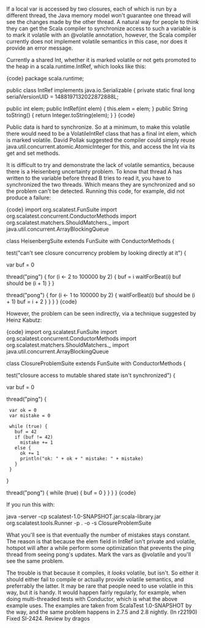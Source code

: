 If a local var is accessed by two closures, each of which is run by a different
thread, the Java memory model won't guarantee one thread will see the changes made by the other thread. A natural way for people to think they can get the Scala compiler to synchronize access to such a variable is to mark it volatile with an @volatile annotation, however, the Scala compiler currently does not implement volatile semantics in this case, nor does it provide an error message.

Currently a shared Int, whether it is marked volatile or not gets promoted to the heap in a scala.runtime.IntRef, which looks like this:

{code}
package scala.runtime;

public class IntRef implements java.io.Serializable {
   private static final long serialVersionUID = 1488197132022872888L;

   public int elem;
   public IntRef(int elem) { this.elem = elem; }
   public String toString() { return Integer.toString(elem); }
}
{code}

Public data is hard to synchronize. So at a minimum, to make this volatile there would need to be a VolatileIntRef class that has a final int elem, which is marked volatile. David Pollak suggested the compiler could simply reuse java.util.concurrent.atomic.AtomicInteger for this, and access the Int via its get and set methods.

It is difficult to try and demonstrate the lack of volatile semantics, because there is a Heisenberg uncertainty problem. To know that thread A has written to the variable before thread B tries to read it, you have to synchronized the two threads. Which means they are synchronized and so the problem can't be detected. Running this code, for example, did not produce a failure:

{code}
import org.scalatest.FunSuite
import org.scalatest.concurrent.ConductorMethods
import org.scalatest.matchers.ShouldMatchers._
import java.util.concurrent.ArrayBlockingQueue

class HeisenbergSuite extends FunSuite with ConductorMethods {

 test("can't see closure concurrency problem by looking directly at it") {

   var buf = 0

   thread("ping") {
     for (i <- 2 to 100000 by 2) {
       buf = i
       waitForBeat(i)
       buf should be (i + 1)
     }
   }

   thread("pong") {
     for (i <- 1 to 100000 by 2) {
       waitForBeat(i)
       buf should be (i + 1)
       buf = i + 2
     }
   }
 }
}
{code}

However, the problem can be seen indirectly, via a technique suggested by Heinz Kabutz:

{code}
import org.scalatest.FunSuite
import org.scalatest.concurrent.ConductorMethods
import org.scalatest.matchers.ShouldMatchers._
import java.util.concurrent.ArrayBlockingQueue

class ClosureProblemSuite extends FunSuite with ConductorMethods {

 test("closure access to mutable shared state isn't synchronized") {

   var buf = 0

   thread("ping") {

     var ok = 0
     var mistake = 0

     while (true) {
       buf = 42
       if (buf != 42)
         mistake += 1
       else {
         ok += 1
         println("ok: " + ok + " mistake: " + mistake)
       }
     }
   }

   thread("pong") {
     while (true) {
       buf = 0
     }
   }
 }
}
{code}

If you run this with:

java -server -cp scalatest-1.0-SNAPSHOT.jar:scala-library.jar
org.scalatest.tools.Runner -p . -o -s ClosureProblemSuite

What you'll see is that eventually the number of mistakes stays
constant. The reason is that because the elem field in IntRef isn't
private and volatile, hotspot will after a while perform some
optimization that prevents the ping thread from seeing pong's updates. Mark the vars as @volatile and you'll see the same problem.

The trouble is that because it compiles, it _looks_ volatile, but isn't. So either it should either fail to compile or actually provide volatile semantics, and preferrably the latter. It may be rare that people need to use volatile in this way, but it is handy. It would happen fairly regularly, for example, when doing multi-threaded tests with Conductor, which is what the above example uses. The examples are taken from ScalaTest 1.0-SNAPSHOT by the way, and the same problem happens in 2.7.5 and 2.8 nightly.
(In r22190) Fixed SI-2424. Review by dragos
